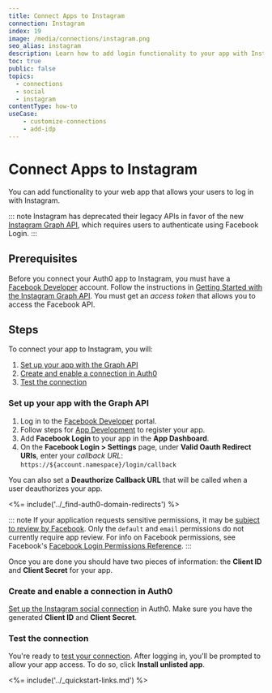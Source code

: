 ```yaml
---
title: Connect Apps to Instagram
connection: Instagram
index: 19
image: /media/connections/instagram.png
seo_alias: instagram
description: Learn how to add login functionality to your app with Instagram. You will need to generate keys, copy these into your Auth0 settings, and enable the connection.
toc: true
public: false
topics:
  - connections
  - social
  - instagram
contentType: how-to
useCase:
    - customize-connections
    - add-idp
---
```

# Connect Apps to Instagram

You can add functionality to your web app that allows your users to log in with Instagram.

::: note
Instagram has deprecated their legacy APIs in favor of the new [Instagram Graph API](https://developers.facebook.com/docs/instagram-basic-display-api), which requires users to authenticate using Facebook Login.
:::

## Prerequisites

Before you connect your Auth0 app to Instagram, you must have a [Facebook Developer](https://developers.facebook.com/) account. Follow the instructions in [Getting Started with the Instagram Graph API](https://developers.facebook.com/docs/instagram-api/getting-started/). You must get an <dfn data-key="access-token">access token</dfn> that allows you to access the Facebook API.

## Steps

To connect your app to Instagram, you will:

1. [Set up your app with the Graph API](#set-up-your-app-with-the-graph-api)
2. [Create and enable a connection in Auth0](#create-and-enable-a-connection-in-auth0)
3. [Test the connection](#test-the-connection)

### Set up your app with the Graph API

1. Log in to the [Facebook Developer](https://developers.facebook.com/) portal.
2. Follow steps for [App Development](https://developers.facebook.com/docs/apps#register) to register your app.
3. Add **Facebook Login** to your app in the **App Dashboard**.
4. On the **Facebook Login > Settings** page, under **Valid Oauth Redirect URIs**, enter your <dfn data-key="callback">callback URL</dfn>:
  `https://${account.namespace}/login/callback`

  You can also set a **Deauthorize Callback URL** that will be called when a user deauthorizes your app.

<%= include('../_find-auth0-domain-redirects') %>

::: note
If your application requests sensitive permissions, it may be [subject to review by Facebook](https://developers.facebook.com/docs/apps/review/). Only the `default` and `email` permissions do not currently require app review. For info on Facebook permissions, see Facebook's [Facebook Login Permissions Reference](https://developers.facebook.com/docs/facebook-login/permissions/).
:::

Once you are done you should have two pieces of information: the **Client ID** and **Client Secret** for your app.

### Create and enable a connection in Auth0

[Set up the Instagram social connection](/dashboard/guides/connections/set-up-connections-social) in Auth0. Make sure you have the generated **Client ID** and **Client Secret**.

### Test the connection

You're ready to [test your connection](/dashboard/guides/connections/test-connections-social). After logging in, you'll be prompted to allow your app access. To do so, click **Install unlisted app**.

<%= include('../_quickstart-links.md') %>
